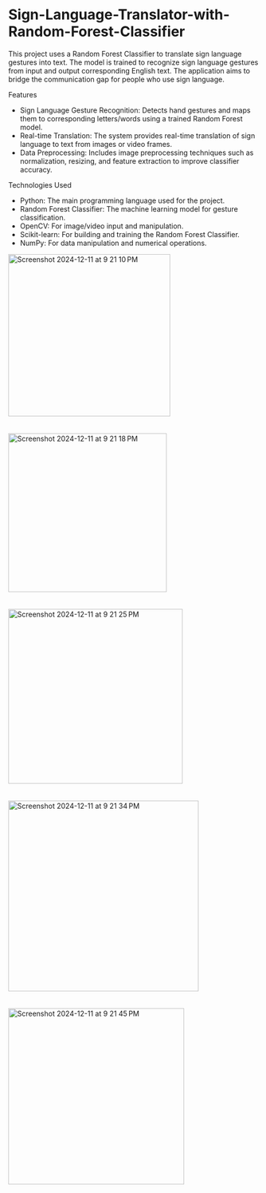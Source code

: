 # Sign-Language-Translator-with-Random-Forest-Classifier

This project uses a Random Forest Classifier to translate sign language gestures into text. The model is trained to recognize sign language gestures from input and output corresponding English text. The application aims to bridge the communication gap for people who use sign language.

Features


* Sign Language Gesture Recognition: Detects hand gestures and maps them to corresponding letters/words using a trained Random Forest model.
* Real-time Translation: The system provides real-time translation of sign language to text from images or video frames.
* Data Preprocessing: Includes image preprocessing techniques such as normalization, resizing, and feature extraction to improve classifier accuracy.


Technologies Used


* Python: The main programming language used for the project.
* Random Forest Classifier: The machine learning model for gesture classification.
* OpenCV: For image/video input and manipulation.
* Scikit-learn: For building and training the Random Forest Classifier.
* NumPy: For data manipulation and numerical operations.


<img width="325" alt="Screenshot 2024-12-11 at 9 21 10 PM" src="https://github.com/user-attachments/assets/298af54f-13a1-42e9-9736-83bd3627a675" />
<br>
<br>
<br>
<img width="318" alt="Screenshot 2024-12-11 at 9 21 18 PM" src="https://github.com/user-attachments/assets/85fd1e59-3c3d-49a7-b1bc-412c643fc699" />
<br>
<br>
<br>

<img width="350" alt="Screenshot 2024-12-11 at 9 21 25 PM" src="https://github.com/user-attachments/assets/f5507b35-bdec-4f5d-80cc-9fd71ba5d738" />
<br>
<br>
<br>

<img width="382" alt="Screenshot 2024-12-11 at 9 21 34 PM" src="https://github.com/user-attachments/assets/08d7fe9a-a536-4bdb-be14-e2b834f08f7d" />
<br>
<br>
<br>

<img width="353" alt="Screenshot 2024-12-11 at 9 21 45 PM" src="https://github.com/user-attachments/assets/f96b7c07-9c68-4c31-af73-03ea21b405d9" />
